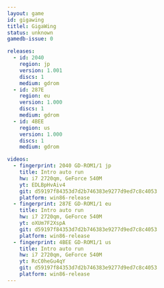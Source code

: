 ```yaml
---
layout: game
id: gigawing
titlel: GigaWing
status: unknown
gamedb-issue: 0

releases:
  - id: 2040
    region: jp
    version: 1.001
    discs: 1
    medium: gdrom
  - id: 287E
    region: eu
    version: 1.000
    discs: 1
    medium: gdrom
  - id: 4BEE
    region: us
    version: 1.000
    discs: 1
    medium: gdrom

videos:
  - fingerprint: 2040 GD-ROM1/1 jp
    title: Intro auto run
    hw: i7 2720qm, GeForce 540M
    yt: EDLBpHvAiv4
    git: d59197f84353d7d2b746383e9277d9ed7c8c4053
    platform: win86-release
  - fingerprint: 287E GD-ROM1/1 eu
    title: Intro auto run
    hw: i7 2720qm, GeForce 540M
    yt: oXUm7F2XspA
    git: d59197f84353d7d2b746383e9277d9ed7c8c4053
    platform: win86-release
  - fingerprint: 4BEE GD-ROM1/1 us
    title: Intro auto run
    hw: i7 2720qm, GeForce 540M
    yt: RcC0heGu4qY
    git: d59197f84353d7d2b746383e9277d9ed7c8c4053
    platform: win86-release
---
```

